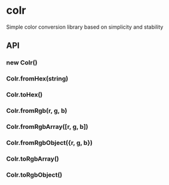 colr
====

Simple color conversion library based on simplicity and stability

## API

### new Colr()

### Colr.fromHex(string)

### Colr.toHex()

### Colr.fromRgb(r, g, b)
### Colr.fromRgbArray([r, g, b])
### Colr.fromRgbObject({r, g, b})

### Colr.toRgbArray()
### Colr.toRgbObject()
